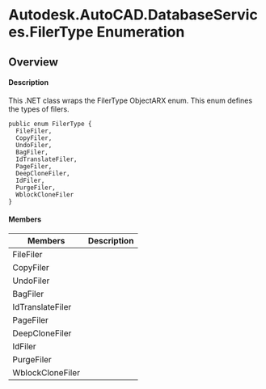 # Autodesk.AutoCAD.DatabaseServices.FilerType Enumeration

## Overview

#### Description
This .NET class wraps the FilerType ObjectARX enum. This enum defines the types of filers.
```text
public enum FilerType {
  FileFiler,
  CopyFiler,
  UndoFiler,
  BagFiler,
  IdTranslateFiler,
  PageFiler,
  DeepCloneFiler,
  IdFiler,
  PurgeFiler,
  WblockCloneFiler
}
```

#### Members

| Members | Description |
| --- | --- |
| FileFiler |
| CopyFiler |
| UndoFiler |
| BagFiler |
| IdTranslateFiler |
| PageFiler |
| DeepCloneFiler |
| IdFiler |
| PurgeFiler |
| WblockCloneFiler |